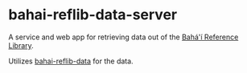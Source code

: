 # bahai-reflib-data-server

A service and web app for retrieving data out of the
[Bahá'í Reference Library](https://bahai.org/library).

Utilizes [bahai-reflib-data](https://github.com/brettz9/bahai-reflib-data) for
the data.
